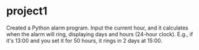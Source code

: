 # project1
Created a Python alarm program. Input the current hour, and it calculates when the alarm will ring, displaying days and hours (24-hour clock). E.g., if it's 13:00 and you set it for 50 hours, it rings in 2 days at 15:00.
